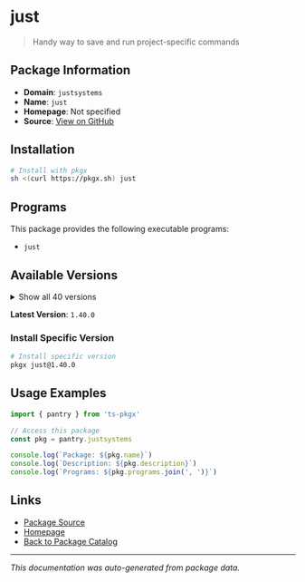 # just

> Handy way to save and run project-specific commands

## Package Information

- **Domain**: `justsystems`
- **Name**: `just`
- **Homepage**: Not specified
- **Source**: [View on GitHub](https://github.com/pkgxdev/pantry/tree/main/projects/just.systems/package.yml)

## Installation

```bash
# Install with pkgx
sh <(curl https://pkgx.sh) just
```

## Programs

This package provides the following executable programs:

- `just`

## Available Versions

<details>
<summary>Show all 40 versions</summary>

- `1.40.0`, `1.39.0`, `1.38.0`, `1.37.0`, `1.36.0`
- `1.35.0`, `1.34.0`, `1.33.0`, `1.32.0`, `1.31.0`
- `1.30.1`, `1.30.0`, `1.29.1`, `1.29.0`, `1.28.0`
- `1.27.0`, `1.26.0`, `1.25.2`, `1.25.1`, `1.25.0`
- `1.24.0`, `1.23.0`, `1.22.1`, `1.22.0`, `1.21.0`
- `1.20.0`, `1.19.0`, `1.18.1`, `1.18.0`, `1.17.0`
- `1.16.0`, `1.15.0`, `1.14.0`, `1.13.0`, `1.12.0`
- `1.11.0`, `1.10.0`, `1.9.0`, `1.8.0`, `1.6.0`

</details>

**Latest Version**: `1.40.0`

### Install Specific Version

```bash
# Install specific version
pkgx just@1.40.0
```

## Usage Examples

```typescript
import { pantry } from 'ts-pkgx'

// Access this package
const pkg = pantry.justsystems

console.log(`Package: ${pkg.name}`)
console.log(`Description: ${pkg.description}`)
console.log(`Programs: ${pkg.programs.join(', ')}`)
```

## Links

- [Package Source](https://github.com/pkgxdev/pantry/tree/main/projects/just.systems/package.yml)
- [Homepage](#)
- [Back to Package Catalog](../package-catalog.md)

---

*This documentation was auto-generated from package data.*
